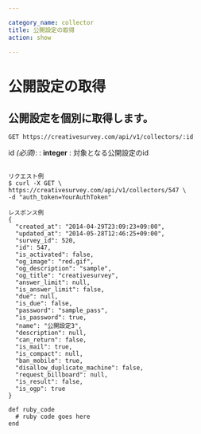 ```yaml
---

category_name: collector
title: 公開設定の取得
action: show

---
```


# 公開設定の取得

## 公開設定を個別に取得します。

`GET https://creativesurvey.com/api/v1/collectors/:id`

id _(必須)_:
: __integer__
: 対象となる公開設定のid
 
~~~

リクエスト例
$ curl -X GET \
https://creativesurvey.com/api/v1/collectors/547 \
-d "auth_token=YourAuthToken"

レスポンス例
{
  "created_at": "2014-04-29T23:09:23+09:00",
  "updated_at": "2014-05-28T12:46:25+09:00",
  "survey_id": 520,
  "id": 547,
  "is_activated": false,
  "og_image": "red.gif",
  "og_description": "sample",
  "og_title": "creativesurvey",
  "answer_limit": null,
  "is_answer_limit": false,
  "due": null,
  "is_due": false,
  "password": "sample_pass",
  "is_password": true,
  "name": "公開設定3",
  "description": null,
  "can_return": false,
  "is_mail": true,
  "is_compact": null,
  "ban_mobile": true,
  "disallow_duplicate_machine": false,
  "request_billboard": null,
  "is_result": false,
  "is_ogp": true
}

~~~


~~~
def ruby_code
  # ruby code goes here
end
~~~

　
　
